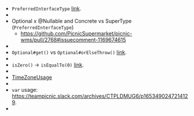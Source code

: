 - `PreferredInterfaceType` [link](https://github.com/PicnicSupermarket/picnic-rule-engine/pull/1129#discussion_r909255130).
-
- Optional x @Nullable and Concrete vs SuperType (`PreferredInterfaceType`)
	- https://github.com/PicnicSupermarket/picnic-wms/pull/2768#issuecomment-1169674615
-
- `Optional#get()` vs `Optional#orElseThrow()` [link](https://github.com/PicnicSupermarket/picnic-pom/pull/1809#pullrequestreview-833805170).
-
- `isZero()` -> `isEqualTo(0)` [link](https://github.com/PicnicSupermarket/picnic-payments/pull/1924#discussion_r974000469).
-
- [TimeZoneUsage](https://teampicnic.slack.com/archives/C03MH41KVJ8/p1668776232427539?thread_ts=1668774264.081719&cid=C03MH41KVJ8)
-
- `var` usage: https://teampicnic.slack.com/archives/CTPLDMUG6/p1653490247214129.
-